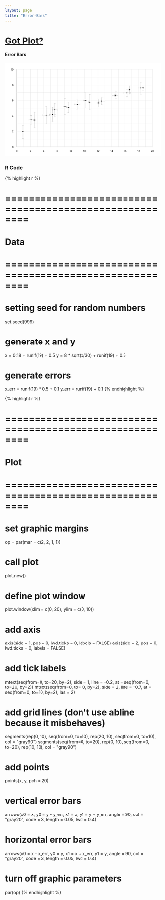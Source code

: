 ```yaml
---
layout: page
title: "Error-Bars"
---
```











# [Got Plot?](/work/gotplot)

#### Error Bars

![center](/work/gotplot/figs/error-bars-plot.png) 



### R Code


{% highlight r %}
# ========================================================
# Data
# ========================================================
# setting seed for random numbers
set.seed(999)

# generate x and y
x = 0:18 + runif(19) + 0.5
y = 8 * sqrt(x/30) + runif(19) + 0.5

# generate errors
x_err = runif(19) * 0.5 + 0.1
y_err = runif(19) + 0.1
{% endhighlight %}



{% highlight r %}
# ========================================================
# Plot
# ========================================================
# set graphic margins
op = par(mar = c(2, 2, 1, 1))
# call plot
plot.new()
# define plot window
plot.window(xlim = c(0, 20), ylim = c(0, 10))
# add axis
axis(side = 1, pos = 0, lwd.ticks = 0, labels = FALSE)
axis(side = 2, pos = 0, lwd.ticks = 0, labels = FALSE)
# add tick labels
mtext(seq(from=0, to=20, by=2), side = 1, line = -0.2, 
      at = seq(from=0, to=20, by=2))
mtext(seq(from=0, to=10, by=2), side = 2, line = -0.7, 
      at = seq(from=0, to=10, by=2), las = 2)
# add grid lines (don't use abline because it misbehaves)
segments(rep(0, 10), seq(from=0, to=10), rep(20, 10), 
         seq(from=0, to=10), col = "gray90")
segments(seq(from=0, to=20), rep(0, 10), seq(from=0, to=20), 
         rep(10, 10), col = "gray90")
# add points
points(x, y, pch = 20)
# vertical error bars
arrows(x0 = x, y0 = y - y_err, x1 = x, y1 = y + y_err, angle = 90, 
       col = "gray20", code = 3, length = 0.05, lwd = 0.4)
# horizontal error bars
arrows(x0 = x - x_err, y0 = y, x1 = x + x_err, y1 = y, angle = 90, 
       col = "gray20", code = 3, length = 0.05, lwd = 0.4)
# turn off graphic parameters
par(op)
{% endhighlight %}





